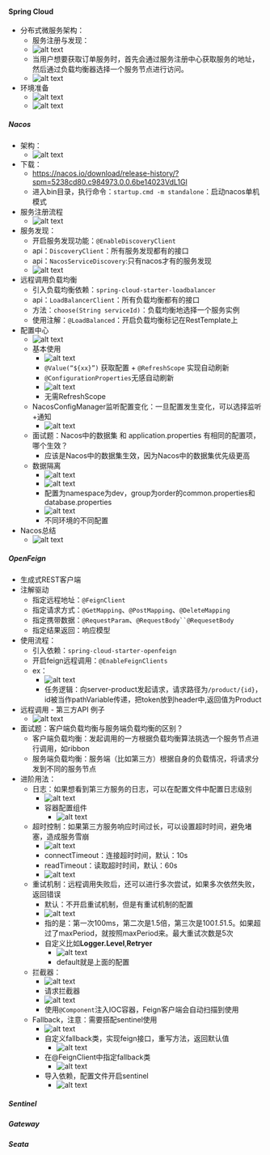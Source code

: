 #### Spring Cloud
- 分布式微服务架构：
  - 服务注册与发现：
  - ![alt text](image-1.png)
  - 当用户想要获取订单服务时，首先会通过服务注册中心获取服务的地址，然后通过负载均衡器选择一个服务节点进行访问。
  - ![alt text](image-2.png)
- 环境准备
  - ![alt text](image-3.png)
  - ![alt text](image-4.png)
##### Nacos
- 架构：
  - ![alt text](image-5.png)
- 下载：
  - https://nacos.io/download/release-history/?spm=5238cd80.c984973.0.0.6be14023VdL1Gl
  - 进入bin目录，执行命令：`startup.cmd -m standalone`：启动nacos单机模式
- 服务注册流程
  - ![alt text](image-6.png)
- 服务发现：
  - 开启服务发现功能：`@EnableDiscoveryClient`
  - api：`DiscoveryClient`：所有服务发现都有的接口
  - api：`NacosServiceDiscovery`:只有nacos才有的服务发现
  - ![alt text](image-7.png)
- 远程调用负载均衡
  - 引入负载均衡依赖：`spring-cloud-starter-loadbalancer`
  - api：`LoadBalancerClient`：所有负载均衡都有的接口
  - 方法：`choose(String serviceId)`：负载均衡地选择一个服务实例
  - 使用注解：`@LoadBalanced`：开启负载均衡标记在RestTemplate上
- 配置中心
  - ![alt text](image-8.png)
  - 基本使用
    - ![alt text](image-9.png)
    - `@Value(“${xx}”)` 获取配置 + `@RefreshScope` 实现自动刷新
    - `@ConfigurationProperties`无感自动刷新
    - ![alt text](image-10.png)
    - 无需RefreshScope
  - NacosConfigManager监听配置变化：一旦配置发生变化，可以选择监听+通知
    - ![alt text](image-11.png)
  - 面试题：Nacos中的数据集 和 application.properties 有相同的配置项，哪个生效？
    - 应该是Nacos中的数据集生效，因为Nacos中的数据集优先级更高
  - 数据隔离
    - ![alt text](image-12.png)
    - ![alt text](image-13.png)
    - 配置为namespace为dev，group为order的common.properties和database.properties
    - ![alt text](image-14.png)
    - 不同环境的不同配置
- Nacos总结
  - ![alt text](image-15.png)
##### OpenFeign
- 生成式REST客户端
- 注解驱动
  - 指定远程地址：`@FeignClient`
  - 指定请求方式：`@GetMapping`、`@PostMapping`、`@DeleteMapping`
  - 指定携带数据：`@RequestParam`、`@RequestBody``@RequesetBody`
  - 指定结果返回：响应模型
- 使用流程：
  - 引入依赖：`spring-cloud-starter-openfeign`
  - 开启feign远程调用：`@EnableFeignClients`
  - ex：
    - ![alt text](image-16.png)
    - 任务逻辑：向server-product发起请求，请求路径为`/product/{id}`，id被当作pathVariable传递，把token放到header中,返回值为Product
- 远程调用 - 第三方API 例子
  - ![alt text](image-17.png)
- 面试题：客户端负载均衡与服务端负载均衡的区别？
  - 客户端负载均衡：发起调用的一方根据负载均衡算法挑选一个服务节点进行调用，如ribbon
  - 服务端负载均衡：服务端（比如第三方）根据自身的负载情况，将请求分发到不同的服务节点
- 进阶用法：
  - 日志：如果想看到第三方服务的日志，可以在配置文件中配置日志级别
    - ![alt text](image-18.png)
    - 容器配置组件
      - ![alt text](image-19.png)
  - 超时控制：如果第三方服务响应时间过长，可以设置超时时间，避免堵塞，造成服务雪崩
    - ![alt text](image-20.png)
    - connectTimeout：连接超时时间，默认：10s
    - readTimeout：读取超时时间，默认：60s
    - ![alt text](image-21.png)
  - 重试机制：远程调用失败后，还可以进行多次尝试，如果多次依然失败，返回错误
    - 默认：不开启重试机制，但是有重试机制的配置
    - ![alt text](image-22.png)
    - 指的是：第一次100ms，第二次是1.5倍，第三次是100*1.5*1.5。如果超过了maxPeriod，就按照maxPeriod来。最大重试次数是5次
    - 自定义比如**Logger.Level**,**Retryer**
      - ![alt text](image-23.png)
      - default就是上面的配置
  - 拦截器：
    - ![alt text](image-24.png)
    - 请求拦截器
    - ![alt text](image-25.png)
    - 使用`@Component`注入IOC容器，Feign客户端会自动扫描到使用
  - Fallback，注意：需要搭配sentinel使用
    - ![alt text](image-26.png)
    - 自定义fallback类，实现feign接口，重写方法，返回默认值
      - ![alt text](image-27.png)
    - 在@FeignClient中指定fallback类
      - ![alt text](image-28.png)
    - 导入依赖，配置文件开启sentinel
      - ![alt text](image-29.png)
##### Sentinel
##### Gateway
##### Seata
